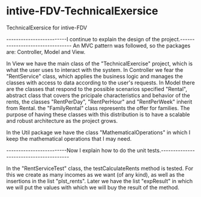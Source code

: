 # intive-FDV-TechnicalExersice
TechnicalExersice for intive-FDV

-------------------------I continue to explain the design of the project.---------------------------------
An MVC pattern was followed, so the packages are: Controller, Model and View.

In View we have the main class of the "TechnicalExercise" project, which is what the user uses to interact with the system.
In Controller we fear the "RentService" class, which applies the business logic and manages the classes with access to data according to the user's requests.
In Model there are the classes that respond to the possible scenarios specified "Rental", abstract class that covers the pricipale characteristics and behavior of the rents, the classes "RentPerDay", "RentPerHour" and "RentPerWeek" inherit from Rental. the "FamilyRental" class represents the offer for families.
The purpose of having these classes with this distribution is to have a scalable and robust architecture as the project grows.

In the Util package we have the class "MathematicalOperations" in which I keep the mathematical operations that I may need.

-------------------------Now I explain how to do the unit tests.----------------------------------------

In the "RentServiceTest" class, the testCalculateRents method is tested. For this we create as many incomes as we want (of any kind), as well as the insertions in the list "plst_rents". Later we have the list "expResult" in which we will put the values with which we will buy the result of the method.
